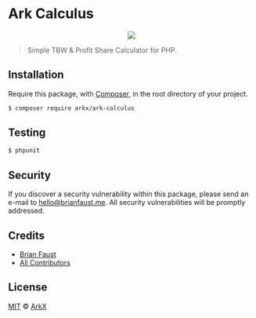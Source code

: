 # Ark Calculus

<p align="center">
    <img src="https://github.com/arkx/ark-calculus/raw/master/banner.png" />
</p>

> Simple TBW & Profit Share Calculator for PHP.

## Installation

Require this package, with [Composer](https://getcomposer.org/), in the root directory of your project.

```bash
$ composer require arkx/ark-calculus
```

## Testing

``` bash
$ phpunit
```

## Security

If you discover a security vulnerability within this package, please send an e-mail to hello@brianfaust.me. All security vulnerabilities will be promptly addressed.

## Credits

- [Brian Faust](https://github.com/faustbrian)
- [All Contributors](../../../../contributors)

## License

[MIT](LICENSE) © [ArkX](https://arkx.io)
